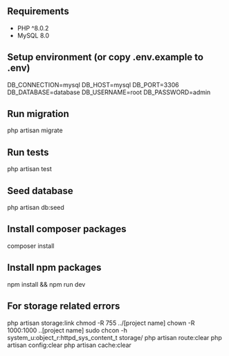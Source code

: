 ## Requirements
* PHP ^8.0.2
* MySQL 8.0

## Setup environment (or copy .env.example to .env)

DB_CONNECTION=mysql
DB_HOST=mysql
DB_PORT=3306
DB_DATABASE=database
DB_USERNAME=root
DB_PASSWORD=admin

## Run migration    

php artisan migrate

## Run tests

php artisan test

## Seed database

php artisan db:seed

## Install composer packages

composer install

## Install npm packages

npm install && npm run dev

## For storage related errors

php artisan storage:link
chmod -R 755 ../[project name]
chown -R 1000:1000 ..[project name]
sudo chcon -h system_u:object_r:httpd_sys_content_t storage/
php artisan route:clear
php artisan config:clear
php artisan cache:clear
